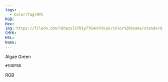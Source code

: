 ```yaml
---
tags:
  - Color/Tag/NTC
RGB:
Hex:
img: https://filedn.com/l0hpzxl1f01yT7GHxtF8cyk/Color%20Snake/standard_csv_to_svg//93DFB8.svg
CMYK:
HSL:
Name:
---
```

Algae Green
```palette
#93DFB8
```
RGB
